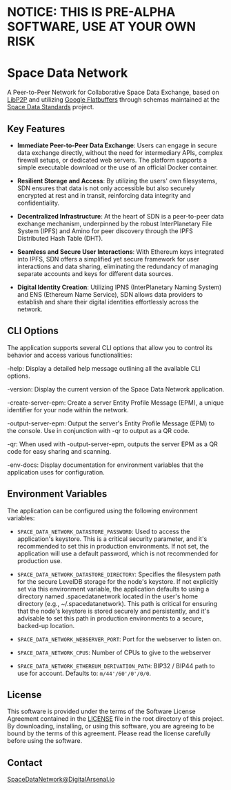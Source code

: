 # NOTICE: THIS IS PRE-ALPHA SOFTWARE, USE AT YOUR OWN RISK

# Space Data Network

A Peer-to-Peer Network for Collaborative Space Data Exchange, based on [LibP2P](https://libp2p.io) and utilizing [Google Flatbuffers](https://flatbuffers.dev/) through schemas maintained at the [Space Data Standards](https://spacedatastandards.org) project.

## Key Features

- **Immediate Peer-to-Peer Data Exchange**: Users can engage in secure data exchange directly, without the need for intermediary APIs, complex firewall setups, or dedicated web servers. The platform supports a simple executable download or the use of an official Docker container.

- **Resilient Storage and Access**: By utilizing the users' own filesystems, SDN ensures that data is not only accessible but also securely encrypted at rest and in transit, reinforcing data integrity and confidentiality.

- **Decentralized Infrastructure**: At the heart of SDN is a peer-to-peer data exchange mechanism, underpinned by the robust InterPlanetary File System (IPFS) and Amino for peer discovery through the IPFS Distributed Hash Table (DHT).

- **Seamless and Secure User Interactions**: With Ethereum keys integrated into IPFS, SDN offers a simplified yet secure framework for user interactions and data sharing, eliminating the redundancy of managing separate accounts and keys for different data sources.

- **Digital Identity Creation**: Utilizing IPNS (InterPlanetary Naming System) and ENS (Ethereum Name Service), SDN allows data providers to establish and share their digital identities effortlessly across the network.

## CLI Options

The application supports several CLI options that allow you to control its behavior and access various functionalities:

-help: Display a detailed help message outlining all the available CLI options.

-version: Display the current version of the Space Data Network application.

-create-server-epm: Create a server Entity Profile Message (EPM), a unique identifier for your node within the network.

-output-server-epm: Output the server's Entity Profile Message (EPM) to the console. Use in conjunction with -qr to output as a QR code.

-qr: When used with -output-server-epm, outputs the server EPM as a QR code for easy sharing and scanning.

-env-docs: Display documentation for environment variables that the application uses for configuration.

## Environment Variables

The application can be configured using the following environment variables:

- `SPACE_DATA_NETWORK_DATASTORE_PASSWORD`: Used to access the application's keystore. This is a critical security parameter, and it's recommended to set this in production environments. If not set, the application will use a default password, which is not recommended for production use.

- `SPACE_DATA_NETWORK_DATASTORE_DIRECTORY`: Specifies the filesystem path for the secure LevelDB storage for the node's keystore. If not explicitly set via this environment variable, the application defaults to using a directory named .spacedatanetwork located in the user's home directory (e.g., ~/.spacedatanetwork). This path is critical for ensuring that the node's keystore is stored securely and persistently, and it's advisable to set this path in production environments to a secure, backed-up location.

- `SPACE_DATA_NETWORK_WEBSERVER_PORT`: Port for the webserver to listen on.

- `SPACE_DATA_NETWORK_CPUS`: Number of CPUs to give to the webserver

- `SPACE_DATA_NETWORK_ETHEREUM_DERIVATION_PATH`: BIP32 / BIP44 path to use for account. Defaults to: `m/44'/60'/0'/0/0`.

## License

This software is provided under the terms of the Software License Agreement contained in the [LICENSE](LICENSE) file in the root directory of this project. By downloading, installing, or using this software, you are agreeing to be bound by the terms of this agreement. Please read the license carefully before using the software.

## Contact

[SpaceDataNetwork@DigitalArsenal.io](spacedatanetwork@digitalarsenal.io)
